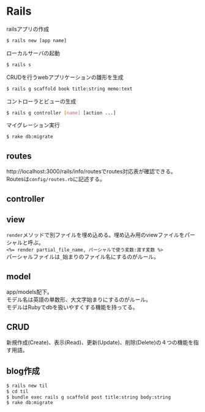 # Rails


railsアプリの作成
```sh
$ rails new [app name]
```

ローカルサーバの起動
```sh
$ rails s
```

CRUDを行うwebアプリケーションの雛形を生成
```sh
$ rails g scaffold book title:string memo:text
```

コントローラとビューの生成
```sh
$ rails g controller [name] [action ...]
```

マイグレーション実行
```sh
$ rake db:migrate
```


## routes

http://localhost:3000/rails/info/routesでroutes対応表が確認できる。  
Routesは`config/routes.rb`に記述する。


## controller


## view

`render`メソッドで別ファイルを埋め込める。埋め込み用のviewファイルをパーシャルと呼ぶ。  
`<%= render partial_file_name, パーシャルで使う変数:渡す変数 %>`  
パーシャルファイルは`_`始まりのファイル名にするのがルール。


## model

app/models配下。  
モデル名は英語の単数形、大文字始まりにするのがルール。  
モデルはRubyでdbを扱いやすくする機能を持ってる。


## CRUD

新規作成(Create)、表示(Read)、更新(Update)、削除(Delete)の４つの機能を指す用語。



## blog作成

```sh
$ rails new til
$ cd til
$ bundle exec rails g scaffold post title:string body:string
$ rake db:migrate
```

